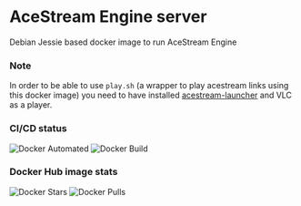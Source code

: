# AceStream Engine server

Debian Jessie based docker image to run AceStream Engine

### Note

In order to be able to use `play.sh` (a wrapper to play acestream links using this docker image) you need to have installed [acestream-launcher](https://github.com/jonian/acestream-launcher) and VLC as a player.

### CI/CD status

![Docker Automated](https://img.shields.io/docker/automated/pabsi/acestream-server.svg)
![Docker Build](https://img.shields.io/docker/build/pabsi/acestream-server.svg)

### Docker Hub image stats

![Docker Stars](https://img.shields.io/docker/stars/pabsi/acestream-server.svg)
![Docker Pulls](https://img.shields.io/docker/pulls/pabsi/acestream-server.svg)
